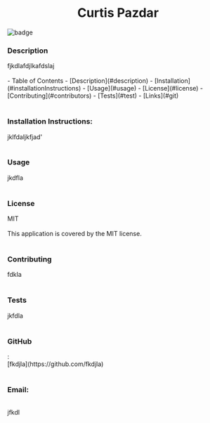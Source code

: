 <h1 align="center">Curtis Pazdar </h1>
  
![badge](https://img.shields.io/badge/license-MIT-brightgreen)<br />
<h3> Description </h3>
 fjkdlafdjlkafdslaj
 <br /><br />
- Table of Contents
- [Description](#description)
- [Installation](#installationInstructions)
- [Usage](#usage)
- [License](#license)
- [Contributing](#contributors)
- [Tests](#test)
- [Links](#git)
<br /><br />
<h3>Installation Instructions:</h3>
 jklfdaljkfjad'
 <br /><br />
<h3>Usage</h3>
 jkdfla
 <br /><br />
 <h3>License</h3>
 MIT
 <br /><br />
This application is covered by the MIT license. 
<br /><br />
<h3>Contributing</h3>
 fdkla
 <br /><br />
 <h3>Tests</h3>
 jkfdla
<br />
<br />
<h3>GitHub</h3>:
<br />
[fkdjla](https://github.com/fkdjla)<br />
<br />
<h3>Email:</h3> <br />
jfkdl<br /><br />
